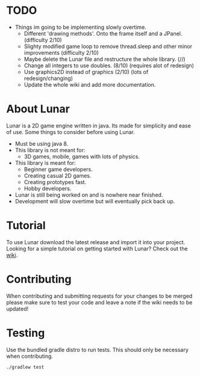 # TODO
* Things im going to be implementing slowly overtime.
	* Different 'drawing methods'. Onto the frame itself and a JPanel. (difficulty 2/10)
	* Slighty modified game loop to remove thread.sleep and other minor improvements (difficulty 2/10)
	* Maybe delete the Lunar file and restructure the whole library. (//)
	* Change all integers to use doubles. (8/10) (requires alot of redesign)
	* Use graphics2D instead of graphics (2/10) (lots of redesign/changing)
	* Update the whole wiki and add more documentation.


# About Lunar
Lunar is a 2D game engine written in java. Its made for simplicity and ease of use. 
Some things to consider before using Lunar.

* Must be using java 8.
* This library is not meant for:
	* 3D games, mobile, games with lots of physics.
* This library is meant for:
	* Beginner game developers.
	* Creating casual 2D games.
	* Creating prototypes fast.
	* Hobby developers.
* Lunar is still being worked on and is nowhere near finished.
* Development will slow overtime but will eventually pick back up.

# Tutorial
To use Lunar download the latest release and import it into your project.
Looking for a simple tutorial on getting started with Lunar? Check out the [wiki](https://github.com/Vrekt/Lunar/wiki).

# Contributing

When contributing and submitting requests for your changes to be merged please make sure to test your code and leave a note if the wiki needs to be updated!

# Testing

Use the bundled gradle distro to run tests. This should only be necessary when contributing.

```bash
./gradlew test
```
